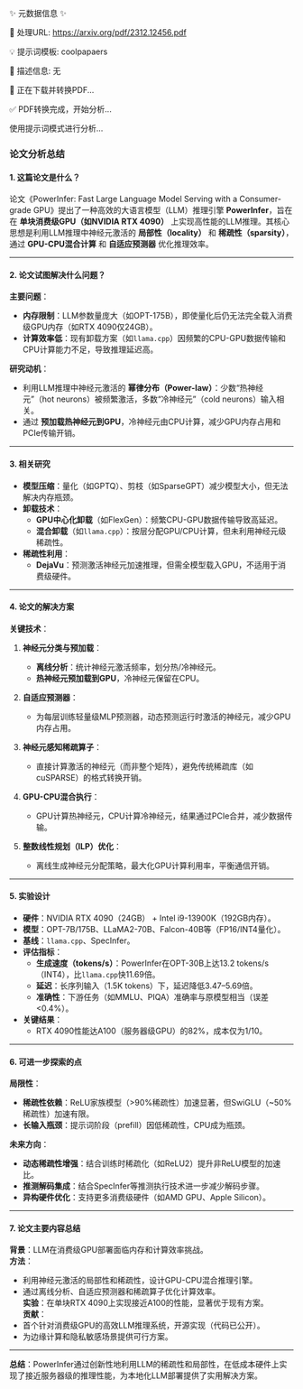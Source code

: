 ✨ 元数据信息 ✨

📄 处理URL: https://arxiv.org/pdf/2312.12456.pdf

💡 提示词模板: coolpapaers

📝 描述信息: 无

🚀 正在下载并转换PDF...

✅ PDF转换完成，开始分析...

使用提示词模式进行分析...
### **论文分析总结**

#### **1. 这篇论文是什么？**  
论文《PowerInfer: Fast Large Language Model Serving with a Consumer-grade GPU》提出了一种高效的大语言模型（LLM）推理引擎 **PowerInfer**，旨在在 **单块消费级GPU（如NVIDIA RTX 4090）** 上实现高性能的LLM推理。其核心思想是利用LLM推理中神经元激活的 **局部性（locality）** 和 **稀疏性（sparsity）**，通过 **GPU-CPU混合计算** 和 **自适应预测器** 优化推理效率。

---

#### **2. 论文试图解决什么问题？**  
**主要问题**：  
- **内存限制**：LLM参数量庞大（如OPT-175B），即使量化后仍无法完全载入消费级GPU内存（如RTX 4090仅24GB）。  
- **计算效率低**：现有卸载方案（如`llama.cpp`）因频繁的CPU-GPU数据传输和CPU计算能力不足，导致推理延迟高。  

**研究动机**：  
- 利用LLM推理中神经元激活的 **幂律分布（Power-law）**：少数“热神经元”（hot neurons）被频繁激活，多数“冷神经元”（cold neurons）输入相关。  
- 通过 **预加载热神经元到GPU**，冷神经元由CPU计算，减少GPU内存占用和PCIe传输开销。  

---

#### **3. 相关研究**  
- **模型压缩**：量化（如GPTQ）、剪枝（如SparseGPT）减少模型大小，但无法解决内存瓶颈。  
- **卸载技术**：  
  - **GPU中心化卸载**（如FlexGen）：频繁CPU-GPU数据传输导致高延迟。  
  - **混合卸载**（如`llama.cpp`）：按层分配GPU/CPU计算，但未利用神经元级稀疏性。  
- **稀疏性利用**：  
  - **DejaVu**：预测激活神经元加速推理，但需全模型载入GPU，不适用于消费级硬件。  

---

#### **4. 论文的解决方案**  
**关键技术**：  
1. **神经元分类与预加载**：  
   - **离线分析**：统计神经元激活频率，划分热/冷神经元。  
   - **热神经元预加载到GPU**，冷神经元保留在CPU。  

2. **自适应预测器**：  
   - 为每层训练轻量级MLP预测器，动态预测运行时激活的神经元，减少GPU内存占用。  

3. **神经元感知稀疏算子**：  
   - 直接计算激活的神经元（而非整个矩阵），避免传统稀疏库（如cuSPARSE）的格式转换开销。  

4. **GPU-CPU混合执行**：  
   - GPU计算热神经元，CPU计算冷神经元，结果通过PCIe合并，减少数据传输。  

5. **整数线性规划（ILP）优化**：  
   - 离线生成神经元分配策略，最大化GPU计算利用率，平衡通信开销。  

---

#### **5. 实验设计**  
- **硬件**：NVIDIA RTX 4090（24GB） + Intel i9-13900K（192GB内存）。  
- **模型**：OPT-7B/175B、LLaMA2-70B、Falcon-40B等（FP16/INT4量化）。  
- **基线**：`llama.cpp`、SpecInfer。  
- **评估指标**：  
  - **生成速度（tokens/s）**：PowerInfer在OPT-30B上达13.2 tokens/s（INT4），比`llama.cpp`快11.69倍。  
  - **延迟**：长序列输入（1.5K tokens）下，延迟降低3.47–5.69倍。  
  - **准确性**：下游任务（如MMLU、PIQA）准确率与原模型相当（误差<0.4%）。  
- **关键结果**：  
  - RTX 4090性能达A100（服务器级GPU）的82%，成本仅为1/10。  

---

#### **6. 可进一步探索的点**  
**局限性**：  
- **稀疏性依赖**：ReLU家族模型（>90%稀疏性）加速显著，但SwiGLU（~50%稀疏性）加速有限。  
- **长输入瓶颈**：提示词阶段（prefill）因低稀疏性，CPU成为瓶颈。  

**未来方向**：  
- **动态稀疏性增强**：结合训练时稀疏化（如ReLU2）提升非ReLU模型的加速比。  
- **推测解码集成**：结合SpecInfer等推测执行技术进一步减少解码步骤。  
- **异构硬件优化**：支持更多消费级硬件（如AMD GPU、Apple Silicon）。  

---

#### **7. 论文主要内容总结**  
**背景**：LLM在消费级GPU部署面临内存和计算效率挑战。  
**方法**：  
- 利用神经元激活的局部性和稀疏性，设计GPU-CPU混合推理引擎。  
- 通过离线分析、自适应预测器和稀疏算子优化计算效率。  
**实验**：在单块RTX 4090上实现接近A100的性能，显著优于现有方案。  
**贡献**：  
- 首个针对消费级GPU的高效LLM推理系统，开源实现（代码已公开）。  
- 为边缘计算和隐私敏感场景提供可行方案。  

--- 

**总结**：PowerInfer通过创新性地利用LLM的稀疏性和局部性，在低成本硬件上实现了接近服务器级的推理性能，为本地化LLM部署提供了实用解决方案。